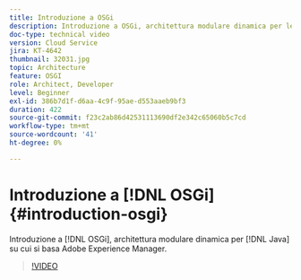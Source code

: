 ```yaml
---
title: Introduzione a OSGi
description: Introduzione a OSGi, architettura modulare dinamica per le applicazioni Java alla base di Adobe Experience Manager.
doc-type: technical video
version: Cloud Service
jira: KT-4642
thumbnail: 32031.jpg
topic: Architecture
feature: OSGI
role: Architect, Developer
level: Beginner
exl-id: 386b7d1f-d6aa-4c9f-95ae-d553aaeb9bf3
duration: 422
source-git-commit: f23c2ab86d42531113690df2e342c65060b5c7cd
workflow-type: tm+mt
source-wordcount: '41'
ht-degree: 0%

---
```


# Introduzione a [!DNL OSGi] {#introduction-osgi}

Introduzione a [!DNL OSGi], architettura modulare dinamica per [!DNL Java] su cui si basa Adobe Experience Manager.

>[!VIDEO](https://video.tv.adobe.com/v/32031?quality=12&learn=on)
